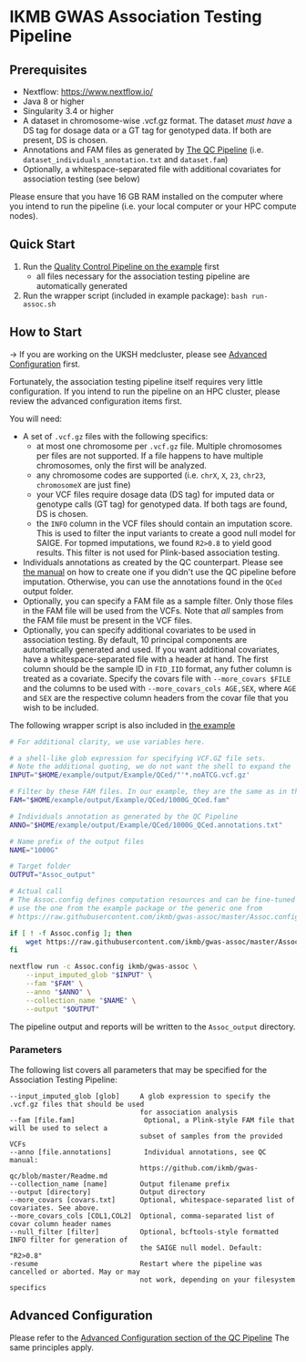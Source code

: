 # IKMB GWAS Association Testing Pipeline

## Prerequisites
- Nextflow: https://www.nextflow.io/
- Java 8 or higher
- Singularity 3.4 or higher
- A dataset in chromosome-wise .vcf.gz format. The dataset *must have* a DS tag for dosage data or a GT tag for genotyped data. If both are present, DS is chosen. 
- Annotations and FAM files as generated by [The QC Pipeline](https://github.com/ikmb/gwas-qc/) (i.e. `dataset_individuals_annotation.txt` and `dataset.fam`)
- Optionally, a whitespace-separated file with additional covariates for association testing (see below)

Please ensure that you have 16 GB RAM installed on the computer where you intend to run the pipeline (i.e. your local computer or your HPC compute nodes).

## Quick Start

1. Run the [Quality Control Pipeline on the example](https://github.com/ikmb/gwas-qc/blob/master/Readme.md#quick-start) first
    - all files necessary for the association testing pipeline are automatically generated
2. Run the wrapper script (included in example package): `bash run-assoc.sh`


## How to Start

→ If you are working on the UKSH medcluster, please see [Advanced Configuration](https://github.com/ikmb/gwas-qc/#uksh-medcluster-configuration) first.

Fortunately, the association testing pipeline itself requires very little configuration. If you intend to run the pipeline on an HPC cluster, please review the advanced configuration items first.

You will need:
- A set of `.vcf.gz` files with the following specifics:
    - at most one chromosome per `.vcf.gz` file. Multiple chromosomes per files are not supported. If a file happens to have multiple chromosomes, only the first will be analyzed.
    - any chromosome codes are supported (i.e. `chrX`, `X`, `23`, `chr23`, `chromosomeX` are just fine)
    - your VCF files require dosage data (DS tag) for imputed data or genotype calls (GT tag) for genotyped data. If both tags are found, DS is chosen.
    - the `INFO` column in the VCF files should contain an imputation score. This is used to filter the input variants to create a good null model for SAIGE. For topmed imputations, we found `R2>0.8` to yield good results. This filter is not used for Plink-based association testing. 
- Individuals annotations as created by the QC counterpart. Please see [the manual](https://github.com/ikmb/gwas-qc/Readme.md) on how to create one if you didn't use the QC pipeline before imputation. Otherwise, you can use the annotations found in the `QCed` output folder.
- Optionally, you can specify a FAM file as a sample filter. Only those files in the FAM file will be used from the VCFs. Note that *all* samples from the FAM file must be present in the VCF files.
- Optionally, you can specify additional covariates to be used in association testing. By default, 10 principal components are automatically generated and used. If you want additional covariates, have a whitespace-separated file with a header at hand. The first column should be the sample ID in `FID_IID` format, any futher column is treated as a covariate. Specify the covars file with `--more_covars $FILE` and the columns to be used with `--more_covars_cols AGE,SEX`, where `AGE` and `SEX` are the respective column headers from the covar file that you wish to be included.

The following wrapper script is also included in [the example](https://github.com/ikmb/gwas-qc/blob/master/Readme.md#quick-start)
```bash
# For additional clarity, we use variables here.

# a shell-like glob expression for specifying VCF.GZ file sets.
# Note the additional quoting, we do not want the shell to expand the '*'
INPUT="$HOME/example/output/Example/QCed/"'*.noATCG.vcf.gz'

# Filter by these FAM files. In our example, they are the same as in the VCF
FAM="$HOME/example/output/Example/QCed/1000G_QCed.fam"

# Individuals annotation as generated by the QC Pipeline
ANNO="$HOME/example/output/Example/QCed/1000G_QCed.annotations.txt"

# Name prefix of the output files
NAME="1000G"

# Target folder
OUTPUT="Assoc_output"

# Actual call
# The Assoc.config defines computation resources and can be fine-tuned if necessary. You can
# use the one from the example package or the generic one from 
# https://raw.githubusercontent.com/ikmb/gwas-assoc/master/Assoc.config

if [ ! -f Assoc.config ]; then
    wget https://raw.githubusercontent.com/ikmb/gwas-assoc/master/Assoc.config
fi

nextflow run -c Assoc.config ikmb/gwas-assoc \
    --input_imputed_glob "$INPUT" \
    --fam "$FAM" \
    --anno "$ANNO" \
    --collection_name "$NAME" \
    --output "$OUTPUT"
```

The pipeline output and reports will be written to the ```Assoc_output``` directory.

### Parameters

The following list covers all parameters that may be specified for the Association Testing Pipeline:

```
--input_imputed_glob [glob]     A glob expression to specify the .vcf.gz files that should be used
                                for association analysis
--fam [file.fam]                 Optional, a Plink-style FAM file that will be used to select a
                                subset of samples from the provided VCFs
--anno [file.annotations]        Individual annotations, see QC manual:
                                https://github.com/ikmb/gwas-qc/blob/master/Readme.md
--collection_name [name]        Output filename prefix
--output [directory]            Output directory
--more_covars [covars.txt]      Optional, whitespace-separated list of covariates. See above.
--more_covars_cols [COL1,COL2]  Optional, comma-separated list of covar column header names
--null_filter [filter]          Optional, bcftools-style formatted INFO filter for generation of
                                the SAIGE null model. Default: "R2>0.8"
-resume                         Restart where the pipeline was cancelled or aborted. May or may
                                not work, depending on your filesystem specifics
```


## Advanced Configuration
Please refer to the [Advanced Configuration section of the QC Pipeline](https://github.com/ikmb/gwas-qc/#advanced-configuration) The same principles apply.

